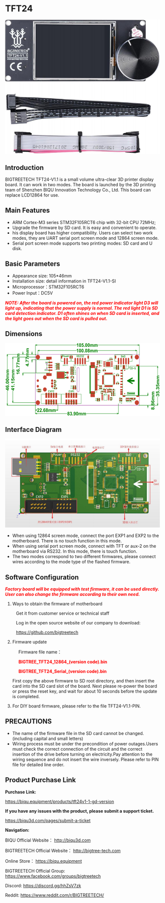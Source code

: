 # TFT24

<img src=img/TFT24/TFT24_Title.png width="600" />

## **Introduction**

BIGTREETECH TFT24-V1.1 is a small volume ultra-clear 3D printer display board. It can work in two modes. The board is launched by the 3D printing team of Shenzhen BIQU Innovation Technology Co., Ltd. This board can replace LCD12864 for use.

## **Main Features**

- ARM Cortex-M3 series STM32F105RCT6 chip with 32-bit CPU 72MHz;
- Upgrade the firmware by SD card. It is easy and convenient to operate.
- his display board has higher compatibility. Users can select two work modes, they are UART serial port screen mode and 12864 screen mode.
- Serial port screen mode supports two printing modes: SD card and U disk.

## **Basic Parameters**

- Appearance size: 105*46mm
- Installation size: detail information in TFT24-V1.1-SI
- Microprocessor：STM32F105RCT6
- Power Input：DC5V

<font  color="red">***NOTE: After the board is powered on, the red power indicator light D3 will light up, indicating that the power supply is normal. The red light D1 is SD 
card detection indicator. D1 often shines on when SD card is inserted, and the light goes out when the SD card is pulled out.***</font>

## **Dimensions**

<img src=img/TFT24/TFT24_Diagram.png width="600" />

## **Interface Diagram**

<img src=img/TFT24/TFT24_Interface.png width="600" />

- When using 12864 screen mode, connect the port EXP1 and EXP2 to the motherboard. There is no touch function in this mode.
- When using serial port screen mode, connect with TFT or aux-2 on the motherboard via RS232. In this mode, there is touch function.
- The two modes correspond to two different firmwares, please connect wires according to the mode type of the flashed firmware.

## **Software Configuration**

<font  color="red">***Factory board will be equipped with test firmware, it can be used directly. User can also change the firmware according to their own need.***</font>

1. Ways to obtain the firmware of motherboard

   ​	&nbsp;&nbsp;Get it from customer service or technical staff

   ​	&nbsp;&nbsp;Log in the open source website of our company to download: 

   ​	&nbsp;&nbsp;https://github.com/bigtreetech

2. Firmware update

   &nbsp;&nbsp;&nbsp;&nbsp;&nbsp;Firmware file name：

   &nbsp;&nbsp;&nbsp;&nbsp;&nbsp;<font  color="red">**BIGTREE_TFT24_12864_(version code).bin**</font>

   &nbsp;&nbsp;&nbsp;&nbsp;&nbsp;<font  color="red">**BIGTREE_TFT24_Serial_(version code).bin**</font>

   <p>First copy the above firmware to SD root directory, and then insert the card into the SD card slot of the board. Next please re-power the board or press the reset key, and wait for about 10 seconds before the update is completed. </p>

3. For DIY board firmware, please refer to the file TFT24-V1.1-PIN.


## **PRECAUTIONS**

- The name of the firmware file in the SD card cannot be changed. (including capital and small letters)
- Wiring process must be under the precondition of power outages.Users must check the correct connection of the circuit and the correct insertion of the drive before turning on electricity.Pay attention to the wiring sequence and do not insert the wire inversely. Please refer to PIN file for detailed line order.



## Product Purchase Link

**Purchase Link:**

https://biqu.equipment/products/tft24v1-1-gd-version



**If you have any issues with the product, please submit a support ticket.**

https://biqu3d.com/pages/submit-a-ticket



**Navigation:**

BIQU Official Website：                            				http://biqu3d.com

BIGTREETECH Official Website：            				 http://bigtree-tech.com

Online Store：                                           				 https://biqu.equipment

BIGTREETECH Official Group: 								  https://www.facebook.com/groups/bigtreetech

Discord: 																	   https://discord.gg/hhZsV7zk

Reddit:																		  https://www.reddit.com/r/BIGTREETECH/
